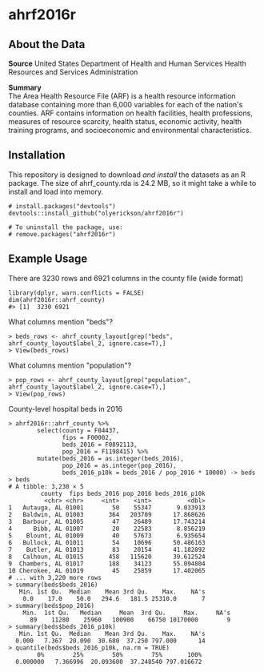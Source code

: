 # ahrf2016r

## About the Data
**Source** 
United States Department of Health and Human Services Health Resources and Services Administration

**Summary**  
The Area Health Resource File (ARF) is a health resource information database containing more than 6,000 variables for each of the nation's counties. ARF contains information on health facilities, health professions, measures of resource scarcity, health status, economic activity, health training programs, and socioeconomic and environmental characteristics.

## Installation

This repository is designed to download *and install* the datasets as an R package. The size of ahrf_county.rda is 24.2 MB, so it might take a while to install and load into memory.
```
# install.packages("devtools")
devtools::install_github("olyerickson/ahrf2016r")

# To uninstall the package, use:
# remove.packages("ahrf2016r")
```
## Example Usage

There are 3230 rows and 6921 columns in the county file (wide format)
```
library(dplyr, warn.conflicts = FALSE)
dim(ahrf2016r::ahrf_county)
#> [1]  3230 6921
```
What columns mention "beds"?
```
> beds_rows <- ahrf_county_layout[grep("beds", ahrf_county_layout$label_2, ignore.case=T),]
> View(beds_rows)
```
What columns mention "population"?
```
> pop_rows <- ahrf_county_layout[grep("population", ahrf_county_layout$label_2, ignore.case=T),]
> View(pop_rows)
```
County-level hospital beds in 2016
```
> ahrf2016r::ahrf_county %>% 
        select(county = F04437, 
               fips = F00002, 
               beds_2016 = F0892113,
               pop_2016 = F1198415) %>% 
        mutate(beds_2016 = as.integer(beds_2016),
               pop_2016 = as.integer(pop_2016),
               beds_2016_p10k = beds_2016 / pop_2016 * 10000) -> beds
> beds
# A tibble: 3,230 × 5
         county  fips beds_2016 pop_2016 beds_2016_p10k
          <chr> <chr>     <int>    <int>          <dbl>
1   Autauga, AL 01001        50    55347       9.033913
2   Baldwin, AL 01003       364   203709      17.868626
3   Barbour, AL 01005        47    26489      17.743214
4      Bibb, AL 01007        20    22583       8.856219
5    Blount, AL 01009        40    57673       6.935654
6   Bullock, AL 01011        54    10696      50.486163
7    Butler, AL 01013        83    20154      41.182892
8   Calhoun, AL 01015       458   115620      39.612524
9  Chambers, AL 01017       188    34123      55.094804
10 Cherokee, AL 01019        45    25859      17.402065
# ... with 3,220 more rows
> summary(beds$beds_2016)
   Min. 1st Qu.  Median    Mean 3rd Qu.    Max.    NA's 
    0.0    17.0    50.0   294.6   181.5 25310.0       7 
> summary(beds$pop_2016)
    Min.  1st Qu.   Median     Mean  3rd Qu.     Max.     NA's 
      89    11280    25960   100900    66750 10170000        9 
> summary(beds$beds_2016_p10k)
   Min. 1st Qu.  Median    Mean 3rd Qu.    Max.    NA's 
  0.000   7.367  20.090  30.680  37.250 797.000      14 
> quantile(beds$beds_2016_p10k, na.rm = TRUE)
        0%        25%        50%        75%       100% 
  0.000000   7.366996  20.093600  37.248540 797.016672 
```
